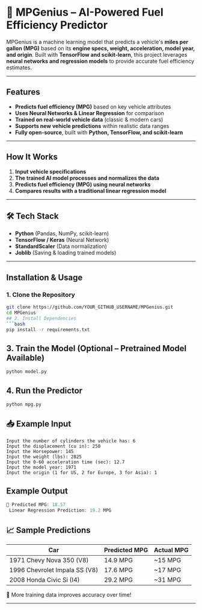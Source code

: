 # 🚗 MPGenius – AI-Powered Fuel Efficiency Predictor  

MPGenius is a machine learning model that predicts a vehicle's **miles per gallon (MPG)** based on its **engine specs, weight, acceleration, model year, and origin**. Built with **TensorFlow and scikit-learn**, this project leverages **neural networks and regression models** to provide accurate fuel efficiency estimates.  

---

##  Features  
-  **Predicts fuel efficiency (MPG)** based on key vehicle attributes  
-  **Uses Neural Networks & Linear Regression** for comparison  
- **Trained on real-world vehicle data** (classic & modern cars)  
-  **Supports new vehicle predictions** within realistic data ranges  
-  **Fully open-source**, built with **Python, TensorFlow, and scikit-learn**  

---

##  How It Works  
1. **Input vehicle specifications**  
2. **The trained AI model processes and normalizes the data**  
3. **Predicts fuel efficiency (MPG) using neural networks**  
4. **Compares results with a traditional linear regression model**  

---

## 🛠 Tech Stack  
- **Python** (Pandas, NumPy, scikit-learn)  
- **TensorFlow / Keras** (Neural Network)  
- **StandardScaler** (Data normalization)  
- **Joblib** (Saving & loading trained models)  

---

##  Installation & Usage  

### 1. Clone the Repository  
```bash
git clone https://github.com/YOUR_GITHUB_USERNAME/MPGenius.git
cd MPGenius
## 2. Install Dependencies
```bash
pip install -r requirements.txt
```

## 3. Train the Model (Optional – Pretrained Model Available)
```bash
python model.py
```

## 4. Run the Predictor
```bash
python mpg.py
```

## 📥 Example Input
```less
Input the number of cylinders the vehicle has: 6  
Input the displacement (cu in): 250  
Input the Horsepower: 145  
Input the weight (lbs): 2825  
Input the 0-60 acceleration time (sec): 12.7  
Input the model year: 1971  
Input the origin (1 for US, 2 for Europe, 3 for Asia): 1  
```

## Example Output
```objectivec
📡 Predicted MPG: 18.57
 Linear Regression Prediction: 19.2 MPG
```

## 📈 Sample Predictions
| Car | Predicted MPG | Actual MPG |
|-------------------------------|---------------|-------------|
| 1971 Chevy Nova 350 (V8) | 14.9 MPG | ~15 MPG |
| 1996 Chevrolet Impala SS (V8) | 17.6 MPG | ~17 MPG |
| 2008 Honda Civic Si (I4) | 29.2 MPG | ~31 MPG |

🚀 More training data improves accuracy over time!

---


